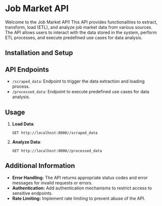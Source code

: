 # Job Market API

Welcome to the Job Market API! This API provides functionalities to extract, transform, load (ETL), and analyze job market data from various sources. The API allows users to interact with the data stored in the system, perform ETL processes, and execute predefined use cases for data analysis.

## Installation and Setup


## API Endpoints

- `/scraped_data`: Endpoint to trigger the data extraction and loading process.
- `/processed_data`: Endpoint to execute predefined use cases for data analysis.

## Usage

1. **Load Data**:
   ```
   GET http://localhost:8000//scraped_data
   ```

2. **Analyze Data**:
   ```
   GET http://localhost:8000//processed_data
   ```

## Additional Information

- **Error Handling:** The API returns appropriate status codes and error messages for invalid requests or errors.
- **Authentication:** Add authentication mechanisms to restrict access to sensitive endpoints.
- **Rate Limiting:** Implement rate limiting to prevent abuse of the API.
